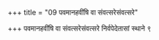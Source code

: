+++
title = "09 पवमानहवींषि वा संवत्सरेसंवत्सरे"

+++
पवमानहवींषि वा संवत्सरेसंवत्सरे निर्वपेदेतासां स्थाने ९